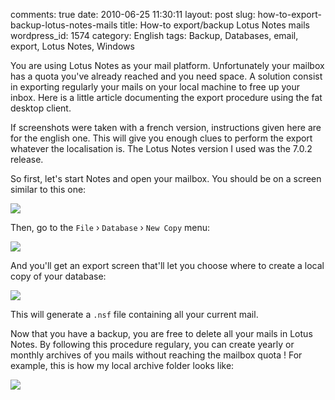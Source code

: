 comments: true
date: 2010-06-25 11:30:11
layout: post
slug: how-to-export-backup-lotus-notes-mails
title: How-to export/backup Lotus Notes mails
wordpress_id: 1574
category: English
tags: Backup, Databases, email, export, Lotus Notes, Windows

You are using Lotus Notes as your mail platform. Unfortunately your mailbox has a quota you've already reached and you need space. A solution consist in exporting regularly your mails on your local machine to free up your inbox. Here is a little article documenting the export procedure using the fat desktop client.

If screenshots were taken with a french version, instructions given here are for the english one. This will give you enough clues to perform the export whatever the localisation is. The Lotus Notes version I used was the 7.0.2 release.

So first, let's start Notes and open your mailbox. You should be on a screen similar to this one:

![](http://kevin.deldycke.com/wp-content/uploads/2010/06/lotus-notes-mail-main-screen.png)

Then, go to the `File` › `Database` › `New Copy` menu:

![](http://kevin.deldycke.com/wp-content/uploads/2010/06/lotus-notes-database-export-menu.png)

And you'll get an export screen that'll let you choose where to create a local copy of your database:

![](http://kevin.deldycke.com/wp-content/uploads/2010/06/export-screen.png)

This will generate a `.nsf` file containing all your current mail.

Now that you have a backup, you are free to delete all your mails in Lotus Notes. By following this procedure regulary, you can create yearly or monthly archives of you mails without reaching the mailbox quota ! For example, this is how my local archive folder looks like:

![](http://kevin.deldycke.com/wp-content/uploads/2010/06/lotus-notes-exported-mail-archives.png)

